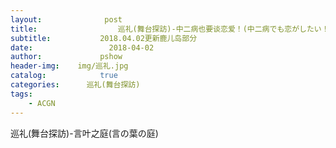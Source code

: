 ```yaml
---
layout:              post
title:                  巡礼(舞台探訪)-中二病也要谈恋爱！(中二病でも恋がしたい！)
subtitle:           2018.04.02更新鹿儿岛部分
date:                 2018-04-02
author:             pshow
header-img:    img/巡礼.jpg
catalog:            true
categories:      巡礼(舞台探訪)
tags:
    - ACGN
---
```


巡礼(舞台探訪)-言叶之庭(言の葉の庭)